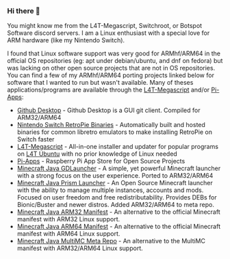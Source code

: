 ### Hi there 👋

You might know me from the L4T-Megascript, Switchroot, or Botspot Software discord servers. I am a Linux enthusiast with a special love for ARM hardware (like my Nintendo Switch).

I found that Linux software support was very good for ARMhf/ARM64 in the official OS repositories (eg: apt under debian/ubuntu, and dnf on fedora) but was lacking on other open source projects that are not in OS repositories. You can find a few of my ARMhf/ARM64 porting projects linked below for software that I wanted to run but wasn't available. Many of theses applications/programs are available through the [L4T-Megascript](https://github.com/cobalt2727/L4T-Megascript) and/or [Pi-Apps](https://github.com/Botspot/pi-apps):

- [Github Desktop](https://github.com/Pi-Apps-Coders/files/tree/main) - Github Desktop is a GUI git client. Compiled for ARM32/ARM64
- [Nintendo Switch RetroPie Binaries](https://github.com/theofficialgman/RetroPie-Binaries) - Automatically built and hosted binaries for common libretro emulators to make installing RetroPie on Switch faster
- [L4T-Megascript](https://github.com/cobalt2727/L4T-Megascript) - All-in-one installer and updater for popular programs on [L4T Ubuntu](https://wiki.switchroot.org/en/Linux/Ubuntu-Install-Guide) with no prior knowledge of Linux needed
- [Pi-Apps](https://github.com/Botspot/pi-apps) - Raspberry Pi App Store for Open Source Projects
- [Minecraft Java GDLauncher](https://github.com/Pi-Apps-Coders/files/releases/tag/large-files) - A simple, yet powerful Minecraft launcher with a strong focus on the user experience. Ported to ARM32/ARM64
- [Minecraft Java Prism Launcher](https://prismlauncher.org/download/linux/#debian-pi-os-ubuntu-(arm3264)) - An Open Source Minecraft launcher with the ability to manage multiple instances, accounts and mods. Focused on user freedom and free redistributability. Provides DEBs for Bionic/Buster and newer distros. Added ARM32/ARM64 to meta repo.
- [Minecraft Java ARM32 Manifest](https://github.com/theofficialgman/piston-meta-arm32) - An alternative to the official Minecraft manifest with ARM32 Linux support.
- [Minecraft Java ARM64 Manifest](https://github.com/theofficialgman/piston-meta-arm64) - An alternative to the official Minecraft manifest with ARM64 Linux support.
- [Minecraft Java MultiMC Meta Repo](https://github.com/theofficialgman/meta-multimc) - An alternative to the MultiMC manifest with ARM32/ARM64 Linux support.
